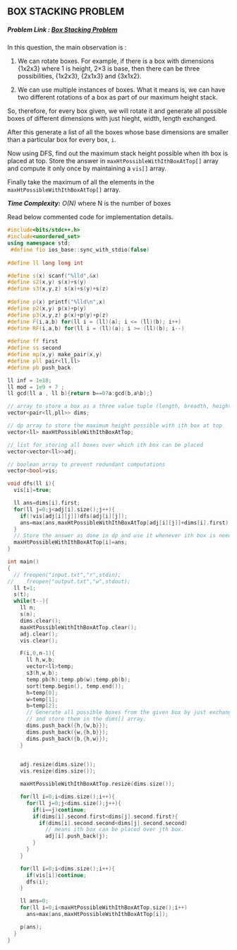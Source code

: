 ## BOX STACKING PROBLEM
##### Problem Link : [Box Stacking Problem](https://hack.codingblocks.com/contests/c/1001/1054)  

In this question, the main observation is : 

1. We can rotate boxes. For example, if there is a box with dimensions {1x2x3} where 1 is height, 2×3 is base, then there can be three possibilities, {1x2x3}, {2x1x3} and {3x1x2}.

2. We can use multiple instances of boxes. What it means is, we can have two different rotations of a box as part of our maximum height stack.

So, therefore, for every box given, we will rotate it and generate all possible boxes of different dimensions with just hieght, width, length exchanged.

After this generate a list of all the boxes whose base dimensions are smaller than a particular box for every box, `i`.

Now using DFS, find out the maximum stack height possible when ith box is placed at top. Store the answer in `maxHtPossibleWithIthBoxAtTop[]` array and compute it only once by maintaining a `vis[]` array.

Finally take the maximum of all the elements in the `maxHtPossibleWithIthBoxAtTop[]` array.

_**Time Complexity:** O(N)_ where N is the number of boxes 

Read below commented code for implementation details.
```C++
#include<bits/stdc++.h>
#include<unordered_set>
using namespace std;
 #define fio ios_base::sync_with_stdio(false)
 
#define ll long long int

#define s(x) scanf("%lld",&x)
#define s2(x,y) s(x)+s(y)
#define s3(x,y,z) s(x)+s(y)+s(z)
 
#define p(x) printf("%lld\n",x)
#define p2(x,y) p(x)+p(y)
#define p3(x,y,z) p(x)+p(y)+p(z)
#define F(i,a,b) for(ll i = (ll)(a); i <= (ll)(b); i++)
#define RF(i,a,b) for(ll i = (ll)(a); i >= (ll)(b); i--)
 
#define ff first
#define ss second
#define mp(x,y) make_pair(x,y)
#define pll pair<ll,ll>
#define pb push_back

ll inf = 1e18;
ll mod = 1e9 + 7 ;
ll gcd(ll a , ll b){return b==0?a:gcd(b,a%b);}

// array to store a box as a three value tuple (length, breadth, height)
vector<pair<ll,pll>> dims;

// dp array to store the maximum height possible with ith box at top
vector<ll> maxHtPossibleWithIthBoxAtTop;

// list for storing all boxes over which ith box can be placed
vector<vector<ll>>adj;

// boolean array to prevent redundant computations
vector<bool>vis;

void dfs(ll i){
  vis[i]=true;

  ll ans=dims[i].first;
  for(ll j=0;j<adj[i].size();j++){
    if(!vis[adj[i][j]])dfs(adj[i][j]);
    ans=max(ans,maxHtPossibleWithIthBoxAtTop[adj[i][j]]+dims[i].first);
  }
  // Store the answer as done in dp and use it whenever ith box is needed
  maxHtPossibleWithIthBoxAtTop[i]=ans;
}

int main()
{
  // freopen("input.txt","r",stdin);
//    freopen("output.txt","w",stdout);
  ll t=1;
  s(t);
  while(t--){
    ll n;
    s(n);
    dims.clear();
    maxHtPossibleWithIthBoxAtTop.clear();
    adj.clear();
    vis.clear();

    F(i,0,n-1){
      ll h,w,b;
      vector<ll>temp;
      s3(h,w,b);
      temp.pb(h);temp.pb(w);temp.pb(b);
      sort(temp.begin(), temp.end());
      h=temp[0];
      w=temp[1];
      b=temp[2];
      // Generate all possible boxes from the given box by just exchanging the height,width and length.
      // and store them in the dims[] array.
      dims.push_back({h,{w,b}});
      dims.push_back({w,{h,b}});
      dims.push_back({b,{h,w}});
    }

    
    adj.resize(dims.size());
    vis.resize(dims.size());

    maxHtPossibleWithIthBoxAtTop.resize(dims.size());

    for(ll i=0;i<dims.size();i++){
      for(ll j=0;j<dims.size();j++){
        if(i==j)continue;
        if(dims[i].second.first<dims[j].second.first){
          if(dims[i].second.second<dims[j].second.second)
            // means ith box can be placed over jth box.
            adj[i].push_back(j);
        }
      }
    }

    for(ll i=0;i<dims.size();i++){
      if(vis[i])continue;
      dfs(i);
    }

    ll ans=0;
    for(ll i=0;i<maxHtPossibleWithIthBoxAtTop.size();i++)
      ans=max(ans,maxHtPossibleWithIthBoxAtTop[i]);

    p(ans);
  }
}
```
